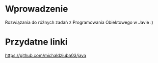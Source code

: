 # Wprowadzenie
Rozwiązania do różnych zadań z Programowania Obiektowego w Javie :)

# Przydatne linki
https://github.com/michaldziuba03/java
